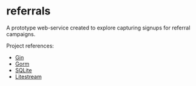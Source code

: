 # referrals

A prototype web-service created to explore capturing signups for referral campaigns.

Project references:

- [Gin](https://gin-gonic.com)
- [Gorm](https://gorm.io)
- [SQLite](https://www.sqlite.org)
- [Litestream](https://litestream.io)
